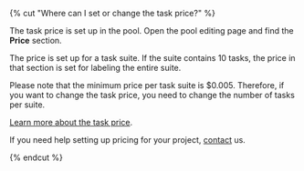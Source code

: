 {% cut "Where can I set or change the task price?" %}

The task price is set up in the pool. Open the pool editing page and find the **Price** section.

The price is set up for a task suite. If the suite contains 10 tasks, the price in that section is set for labeling the entire suite.

Please note that the minimum price per task suite is $0.005. Therefore, if you want to change the task price, you need to change the number of tasks per suite.

[Learn more about the task price](dynamic-pricing.md).

If you need help setting up pricing for your project, [contact](../troubleshooting/support.md) us.

{% endcut %}